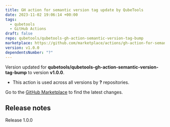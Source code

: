 ```yaml
---
title: GH action for semantic version tag update by QubeTools
date: 2023-11-02 19:06:14 +00:00
tags:
  - qubetools
  - GitHub Actions
draft: false
repo: qubetools/qubetools-gh-action-semantic-version-tag-bump
marketplace: https://github.com/marketplace/actions/gh-action-for-semantic-version-tag-update-by-qubetools
version: v1.0.0
dependentsNumber: "?"
---
```



Version updated for **qubetools/qubetools-gh-action-semantic-version-tag-bump** to version **v1.0.0**.
- This action is used across all versions by **?** repositories.

Go to the [GitHub Marketplace](https://github.com/marketplace/actions/gh-action-for-semantic-version-tag-update-by-qubetools) to find the latest changes.

## Release notes

Release 1.0.0
